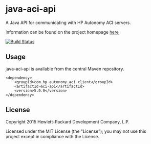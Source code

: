 # java-aci-api

A Java API for communicating with HP Autonomy ACI servers.

Information can be found on the project homepage [here](http://hpautonomy.github.io/java-aci-api)

[![Build Status](https://travis-ci.org/hpautonomy/java-aci-api.svg?branch=master)](https://travis-ci.org/hpautonomy/java-aci-api)

## Usage
java-aci-api is available from the central Maven repository.

    <dependency>
        <groupId>com.hp.autonomy.aci.client</groupId>
        <artifactId>aci-api</artifactId>
        <version>5.0.0</version>
    </dependency>

## License
Copyright 2015 Hewlett-Packard Development Company, L.P.

Licensed under the MIT License (the "License"); you may not use this project except in compliance with the License.
